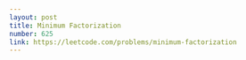 ```yaml
---
layout: post
title: Minimum Factorization
number: 625
link: https://leetcode.com/problems/minimum-factorization
---
```

